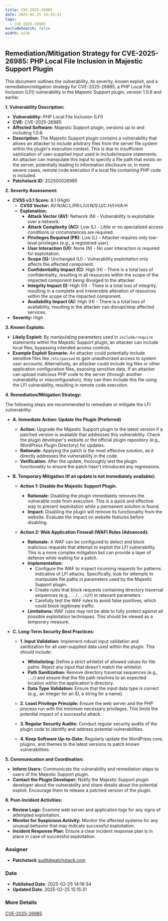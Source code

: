 ```yaml
---
title: CVE-2025-26985
date: 2025-02-25 15:15:31
tags:
  - CVE-2025-26985
excludeSearch: false
width: wide
---
```


## Remediation/Mitigation Strategy for CVE-2025-26985: PHP Local File Inclusion in Majestic Support Plugin

This document outlines the vulnerability, its severity, known exploit, and a remediation/mitigation strategy for CVE-2025-26985, a PHP Local File Inclusion (LFI) vulnerability in the Majestic Support plugin, version 1.0.6 and earlier.

**1. Vulnerability Description:**

*   **Vulnerability:** PHP Local File Inclusion (LFI)
*   **CVE:** CVE-2025-26985
*   **Affected Software:** Majestic Support plugin, versions up to and including 1.0.6.
*   **Description:**  The Majestic Support plugin contains a vulnerability that allows an attacker to include arbitrary files from the server file system within the plugin's execution context. This is due to insufficient sanitization of user-supplied input used in include/require statements.  An attacker can manipulate this input to specify a file path that exists on the server, potentially leading to information disclosure or, in more severe cases, remote code execution if a local file containing PHP code is included.
*   **Patchstack ID:** 202500026985

**2. Severity Assessment:**

*   **CVSS v3.1 Score:** 8.1 (High)
    *   **CVSS Vector:** AV:N/AC:L/PR:L/UI:N/S:U/C:H/I:H/A:H
    *   **Explanation:**
        *   **Attack Vector (AV):** Network (N) - Vulnerability is exploitable over a network.
        *   **Attack Complexity (AC):** Low (L) - Little or no specialized access conditions or circumstances are required.
        *   **Privileges Required (PR):** Low (L) - Attacker requires only low-level privileges (e.g., a registered user).
        *   **User Interaction (UI):** None (N) - No user interaction is required for exploitation.
        *   **Scope (S):** Unchanged (U) - Vulnerability exploitation only affects the affected component.
        *   **Confidentiality Impact (C):** High (H) - There is a total loss of confidentiality, resulting in all resources within the scope of the impacted component being divulged to the attacker.
        *   **Integrity Impact (I):** High (H) - There is a total loss of integrity, resulting in a complete and irreversible alteration of resources within the scope of the impacted component.
        *   **Availability Impact (A):** High (H) - There is a total loss of availability, resulting in the attacker can disrupt/stop affected services.
*   **Severity:** High

**3. Known Exploits:**

*   **Likely Exploit:** By manipulating parameters used in `include/require` statements within the Majestic Support plugin, an attacker can include local files, bypassing intended access controls.
*   **Example Exploit Scenario:** An attacker could potentially include sensitive files like `/etc/passwd` to gain unauthorized access to system user accounts.  Alternatively, an attacker could include log files or other application configuration files, exposing sensitive data. If an attacker can upload malicious PHP code to the server (through another vulnerability or misconfiguration), they can then include this file using the LFI vulnerability, resulting in remote code execution.

**4. Remediation/Mitigation Strategy:**

The following steps are recommended to remediate or mitigate the LFI vulnerability:

*   **A. Immediate Action: Update the Plugin (Preferred)**

    *   **Action:** Upgrade the Majestic Support plugin to the latest version if a patched version is available that addresses this vulnerability.  Check the plugin developer's website or the official plugin repository (e.g., WordPress Plugin Directory) for updates.
    *   **Rationale:**  Applying the patch is the most effective solution, as it directly addresses the vulnerability in the code.
    *   **Verification:** After the update, thoroughly test the plugin functionality to ensure the patch hasn't introduced any regressions.

*   **B. Temporary Mitigation (If an update is not immediately available):**

    *   **Action 1: Disable the Majestic Support Plugin.**
        *   **Rationale:** Disabling the plugin immediately removes the vulnerable code from execution. This is a quick and effective way to prevent exploitation while a permanent solution is found.
        *   **Impact:** Disabling the plugin will remove its functionality from the website.  Evaluate the impact on website features before disabling.

    *   **Action 2: Web Application Firewall (WAF) Rules (Advanced):**
        *   **Rationale:**  A WAF can be configured to detect and block malicious requests that attempt to exploit the LFI vulnerability.  This is a more complex mitigation but can provide a layer of defense while waiting for a patch.
        *   **Implementation:**
            *   Configure the WAF to inspect incoming requests for patterns indicative of LFI attacks.  Specifically, look for attempts to manipulate file paths in parameters used by the Majestic Support plugin.
            *   Create rules that block requests containing directory traversal sequences (e.g., `../`, `..%2f`) in relevant parameters.
            *   Carefully test the WAF rules to avoid false positives, which could block legitimate traffic.
        *   **Limitations:**  WAF rules may not be able to fully protect against all possible exploitation techniques. This should be viewed as a temporary measure.

*   **C. Long-Term Security Best Practices:**

    *   **1. Input Validation:**  Implement robust input validation and sanitization for all user-supplied data used within the plugin.  This should include:
        *   **Whitelisting:** Define a strict whitelist of allowed values for file paths. Reject any input that doesn't match the whitelist.
        *   **Path Sanitization:** Remove directory traversal sequences (e.g., `../`) and ensure that the file path resolves to an expected location within the application's directory.
        *   **Data Type Validation:** Ensure that the input data type is correct (e.g., an integer for an ID, a string for a name).

    *   **2. Least Privilege Principle:** Ensure the web server and the PHP process run with the minimum necessary privileges. This limits the potential impact of a successful attack.

    *   **3. Regular Security Audits:**  Conduct regular security audits of the plugin code to identify and address potential vulnerabilities.

    *   **4. Keep Software Up-to-Date:** Regularly update the WordPress core, plugins, and themes to the latest versions to patch known vulnerabilities.

**5. Communication and Coordination:**

*   **Inform Users:**  Communicate the vulnerability and remediation steps to users of the Majestic Support plugin.
*   **Contact the Plugin Developer:** Notify the Majestic Support plugin developer about the vulnerability and share details about the potential exploit.  Encourage them to release a patched version of the plugin.

**6. Post-Incident Activities:**

*   **Review Logs:**  Examine web server and application logs for any signs of attempted exploitation.
*   **Monitor for Suspicious Activity:**  Monitor the affected systems for any unusual behavior that may indicate successful exploitation.
*   **Incident Response Plan:**  Ensure a clear incident response plan is in place in case of successful exploitation.

### Assigner
- **Patchstack** <audit@patchstack.com>

### Date
- **Published Date**: 2025-02-25 14:16:34
- **Updated Date**: 2025-02-25 15:15:31

### More Details
[CVE-2025-26985](https://www.cvedetails.com/cve/CVE-2025-26985)